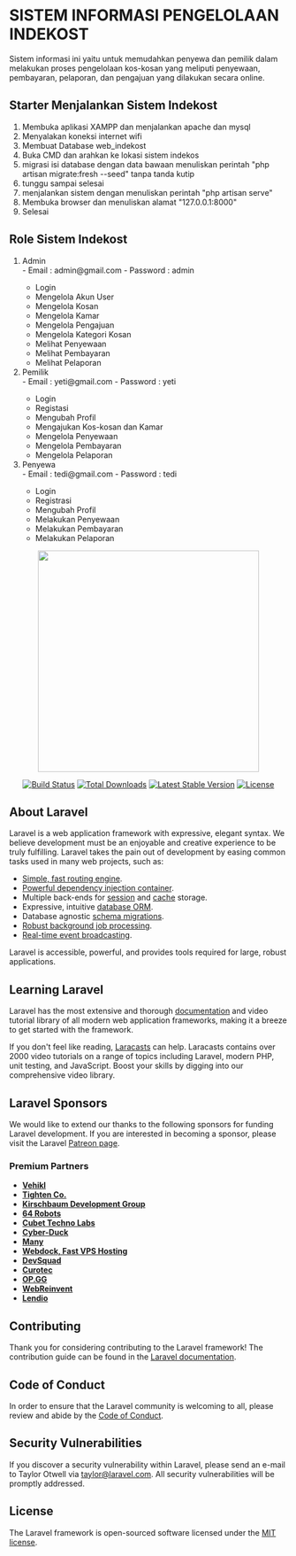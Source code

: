 # SISTEM INFORMASI PENGELOLAAN INDEKOST
Sistem informasi ini yaitu untuk memudahkan penyewa dan pemilik dalam melakukan proses pengelolaan kos-kosan yang meliputi penyewaan, pembayaran, pelaporan, dan pengajuan yang dilakukan secara online. 

## Starter Menjalankan Sistem Indekost
<ol>
	<li>Membuka aplikasi XAMPP dan menjalankan apache dan mysql</li>
    <li>Menyalakan koneksi internet wifi</li>
	<li>Membuat Database web_indekost</li>
    <li>Buka CMD dan arahkan ke lokasi sistem indekos</li>
    <li>migrasi isi database dengan data bawaan menuliskan perintah "php artisan migrate:fresh --seed" tanpa tanda kutip</li>
    <li>tunggu sampai selesai</li>
    <li>menjalankan sistem dengan menuliskan perintah "php artisan serve"</li>
    <li>Membuka browser dan menuliskan alamat "127.0.0.1:8000"</li>
    <li>Selesai</li>
</ol>

## Role Sistem Indekost
<ol>
    <li>Admin</li>
    - Email : admin@gmail.com
    - Password : admin
        <ul>
            <li>Login</li>
            <li>Mengelola Akun User</li>
            <li>Mengelola Kosan</li>
            <li>Mengelola Kamar</li>
            <li>Mengelola Pengajuan</li>
            <li>Mengelola Kategori Kosan</li>
            <li>Melihat Penyewaan</li>
            <li>Melihat Pembayaran</li>
            <li>Melihat Pelaporan</li>
        </ul>
    <li>Pemilik</li>
    - Email :  yeti@gmail.com
    - Password :  yeti
        <ul>
            <li>Login</li>
            <li>Registasi</li>
            <li>Mengubah Profil</li>
            <li>Mengajukan Kos-kosan dan Kamar</li>
            <li>Mengelola Penyewaan</li>
            <li>Mengelola Pembayaran</li>
            <li>Mengelola Pelaporan</li>
        </ul>
    <li>Penyewa</li>
    - Email :  tedi@gmail.com
    - Password :  tedi
        <ul>
            <li>Login</li>
            <li>Registrasi</li>
            <li>Mengubah Profil</li>
            <li>Melakukan Penyewaan</li>
            <li>Melakukan Pembayaran</li>
            <li>Melakukan Pelaporan</li>
        </ul>
</ol>

<p align="center"><a href="https://laravel.com" target="_blank"><img src="https://raw.githubusercontent.com/laravel/art/master/logo-lockup/5%20SVG/2%20CMYK/1%20Full%20Color/laravel-logolockup-cmyk-red.svg" width="400"></a></p>

<p align="center">
<a href="https://travis-ci.org/laravel/framework"><img src="https://travis-ci.org/laravel/framework.svg" alt="Build Status"></a>
<a href="https://packagist.org/packages/laravel/framework"><img src="https://img.shields.io/packagist/dt/laravel/framework" alt="Total Downloads"></a>
<a href="https://packagist.org/packages/laravel/framework"><img src="https://img.shields.io/packagist/v/laravel/framework" alt="Latest Stable Version"></a>
<a href="https://packagist.org/packages/laravel/framework"><img src="https://img.shields.io/packagist/l/laravel/framework" alt="License"></a>
</p>

## About Laravel

Laravel is a web application framework with expressive, elegant syntax. We believe development must be an enjoyable and creative experience to be truly fulfilling. Laravel takes the pain out of development by easing common tasks used in many web projects, such as:

- [Simple, fast routing engine](https://laravel.com/docs/routing).
- [Powerful dependency injection container](https://laravel.com/docs/container).
- Multiple back-ends for [session](https://laravel.com/docs/session) and [cache](https://laravel.com/docs/cache) storage.
- Expressive, intuitive [database ORM](https://laravel.com/docs/eloquent).
- Database agnostic [schema migrations](https://laravel.com/docs/migrations).
- [Robust background job processing](https://laravel.com/docs/queues).
- [Real-time event broadcasting](https://laravel.com/docs/broadcasting).

Laravel is accessible, powerful, and provides tools required for large, robust applications.

## Learning Laravel

Laravel has the most extensive and thorough [documentation](https://laravel.com/docs) and video tutorial library of all modern web application frameworks, making it a breeze to get started with the framework.

If you don't feel like reading, [Laracasts](https://laracasts.com) can help. Laracasts contains over 2000 video tutorials on a range of topics including Laravel, modern PHP, unit testing, and JavaScript. Boost your skills by digging into our comprehensive video library.

## Laravel Sponsors

We would like to extend our thanks to the following sponsors for funding Laravel development. If you are interested in becoming a sponsor, please visit the Laravel [Patreon page](https://patreon.com/taylorotwell).

### Premium Partners

- **[Vehikl](https://vehikl.com/)**
- **[Tighten Co.](https://tighten.co)**
- **[Kirschbaum Development Group](https://kirschbaumdevelopment.com)**
- **[64 Robots](https://64robots.com)**
- **[Cubet Techno Labs](https://cubettech.com)**
- **[Cyber-Duck](https://cyber-duck.co.uk)**
- **[Many](https://www.many.co.uk)**
- **[Webdock, Fast VPS Hosting](https://www.webdock.io/en)**
- **[DevSquad](https://devsquad.com)**
- **[Curotec](https://www.curotec.com/services/technologies/laravel/)**
- **[OP.GG](https://op.gg)**
- **[WebReinvent](https://webreinvent.com/?utm_source=laravel&utm_medium=github&utm_campaign=patreon-sponsors)**
- **[Lendio](https://lendio.com)**

## Contributing

Thank you for considering contributing to the Laravel framework! The contribution guide can be found in the [Laravel documentation](https://laravel.com/docs/contributions).

## Code of Conduct

In order to ensure that the Laravel community is welcoming to all, please review and abide by the [Code of Conduct](https://laravel.com/docs/contributions#code-of-conduct).

## Security Vulnerabilities

If you discover a security vulnerability within Laravel, please send an e-mail to Taylor Otwell via [taylor@laravel.com](mailto:taylor@laravel.com). All security vulnerabilities will be promptly addressed.

## License

The Laravel framework is open-sourced software licensed under the [MIT license](https://opensource.org/licenses/MIT).
